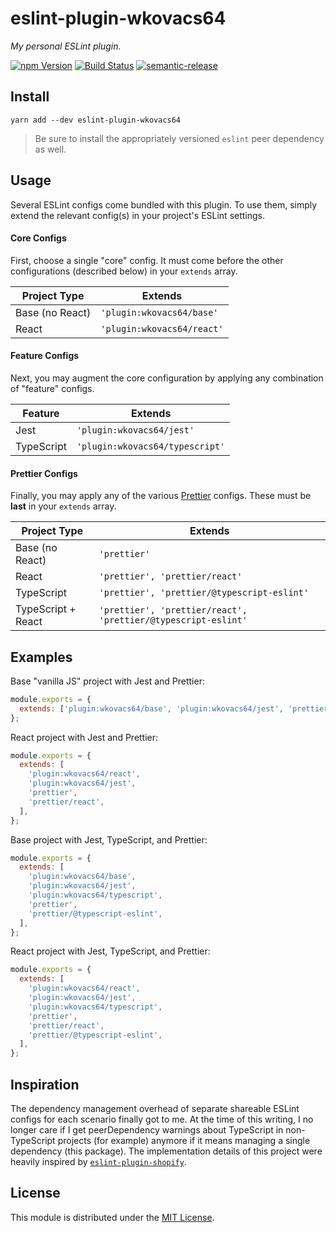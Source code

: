 # eslint-plugin-wkovacs64

_My personal ESLint plugin._

[![npm Version][npm-image]][npm-url] [![Build Status][ci-image]][ci-url]
[![semantic-release][semantic-release-image]][semantic-release-url]

## Install

```
yarn add --dev eslint-plugin-wkovacs64
```

> Be sure to install the appropriately versioned `eslint` peer dependency as
> well.

## Usage

Several ESLint configs come bundled with this plugin. To use them, simply extend
the relevant config(s) in your project's ESLint settings.

#### Core Configs

First, choose a single "core" config. It must come before the other
configurations (described below) in your `extends` array.

| Project Type    | Extends                    |
| --------------- | -------------------------- |
| Base (no React) | `'plugin:wkovacs64/base'`  |
| React           | `'plugin:wkovacs64/react'` |

#### Feature Configs

Next, you may augment the core configuration by applying any combination of
"feature" configs.

| Feature    | Extends                         |
| ---------- | ------------------------------- |
| Jest       | `'plugin:wkovacs64/jest'`       |
| TypeScript | `'plugin:wkovacs64/typescript'` |

#### Prettier Configs

Finally, you may apply any of the various [Prettier][eslint-config-prettier]
configs. These must be **last** in your `extends` array.

| Project Type       | Extends                                                       |
| ------------------ | ------------------------------------------------------------- |
| Base (no React)    | `'prettier'`                                                  |
| React              | `'prettier', 'prettier/react'`                                |
| TypeScript         | `'prettier', 'prettier/@typescript-eslint'`                   |
| TypeScript + React | `'prettier', 'prettier/react', 'prettier/@typescript-eslint'` |

## Examples

Base "vanilla JS" project with Jest and Prettier:

```js
module.exports = {
  extends: ['plugin:wkovacs64/base', 'plugin:wkovacs64/jest', 'prettier'],
};
```

React project with Jest and Prettier:

```js
module.exports = {
  extends: [
    'plugin:wkovacs64/react',
    'plugin:wkovacs64/jest',
    'prettier',
    'prettier/react',
  ],
};
```

Base project with Jest, TypeScript, and Prettier:

```js
module.exports = {
  extends: [
    'plugin:wkovacs64/base',
    'plugin:wkovacs64/jest',
    'plugin:wkovacs64/typescript',
    'prettier',
    'prettier/@typescript-eslint',
  ],
};
```

React project with Jest, TypeScript, and Prettier:

```js
module.exports = {
  extends: [
    'plugin:wkovacs64/react',
    'plugin:wkovacs64/jest',
    'plugin:wkovacs64/typescript',
    'prettier',
    'prettier/react',
    'prettier/@typescript-eslint',
  ],
};
```

## Inspiration

The dependency management overhead of separate shareable ESLint configs for each
scenario finally got to me. At the time of this writing, I no longer care if I
get peerDependency warnings about TypeScript in non-TypeScript projects (for
example) anymore if it means managing a single dependency (this package). The
implementation details of this project were heavily inspired by
[`eslint-plugin-shopify`][eslint-plugin-shopify].

## License

This module is distributed under the [MIT License][license].

[npm-image]:
  https://img.shields.io/npm/v/eslint-plugin-wkovacs64.svg?style=flat-square
[npm-url]: https://www.npmjs.com/package/eslint-plugin-wkovacs64
[ci-image]:
  https://img.shields.io/circleci/project/github/wKovacs64/eslint-plugin-wkovacs64/master.svg?style=flat-square
[ci-url]: https://circleci.com/gh/wKovacs64/eslint-plugin-wkovacs64
[semantic-release-image]:
  https://img.shields.io/badge/%20%20%F0%9F%93%A6%F0%9F%9A%80-semantic--release-e10079.svg?style=flat-square
[semantic-release-url]: https://github.com/semantic-release/semantic-release
[eslint-config-prettier]:
  https://github.com/prettier/eslint-config-prettier#readme
[license]:
  https://github.com/wKovacs64/eslint-plugin-wkovacs64/tree/master/LICENSE.txt
[eslint-plugin-shopify]: https://github.com/Shopify/eslint-plugin-shopify#readme
